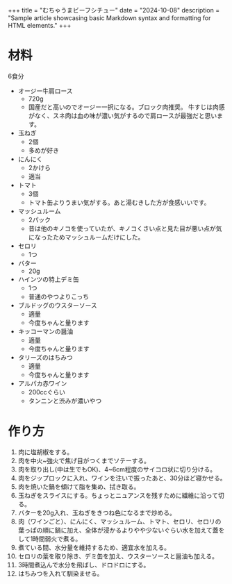 +++
title = "むちゃうまビーフシチュー"
date = "2024-10-08"
description = "Sample article showcasing basic Markdown syntax and formatting for HTML elements."
+++

# 材料
6食分

* オージー牛肩ロース
    * 720g
    * 国産だと高いのでオージー一択になる。ブロック肉推奨。 牛すじは肉感がなく、スネ肉は血の味が濃い気がするので肩ロースが最強だと思います。
* 玉ねぎ
    * 2個
    * 多めが好き
*  にんにく
    * 2かけら
    * 適当
* トマト
    * 3個
    * トマト缶よりうまい気がする。あと湯むきした方が食感いいです。
* マッシュルーム
    * 2パック
    * 昔は他のキノコを使っていたが、キノコくさい点と見た目が悪い点が気になったためマッシュルームだけにした。 
* セロリ
    * 1つ
*  バター
    * 20g
* ハインツの特上デミ缶
    * 1つ
    * 普通のやつよりこっち
* ブルドッグのウスターソース
    * 適量
    * 今度ちゃんと量ります
* キッコーマンの醤油 
    * 適量
    * 今度ちゃんと量ります
* タリーズのはちみつ 
    * 適量
    * 今度ちゃんと量ります
* アルパカ赤ワイン
    * 200ccぐらい
    * タンニンと渋みが濃いやつ


# 作り方
1. 肉に塩胡椒をする。
2. 肉を中火~強火で焦げ目がつくまでソテーする。
3. 肉を取り出し(中は生でもOK)、4~6cm程度のサイコロ状に切り分ける。
4. 肉をジップロックに入れ、ワインを注いで振ったあと、30分ほど寝かせる。
5. 肉を焼いた鍋を傾けて脂を集め、拭き取る。
6. 玉ねぎをスライスにする。ちょっとニュアンスを残すために繊維に沿って切る。
7. バターを20g入れ、玉ねぎをきつね色になるまで炒める。
8. 肉（ワインごと）、にんにく、マッシュルーム、トマト、セロリ、セロリの葉っぱの順に鍋に加え、全体が浸かるよりやや少ないぐらい水を加えて蓋をして1時間弱火で煮る。
9. 煮ている間、水分量を維持するため、適宜水を加える。
10. セロリの葉を取り除き、デミ缶を加え、ウスターソースと醤油も加える。
11. 3時間煮込んで水分を飛ばし、ドロドロにする。
12. はちみつを入れて馴染ませる。















